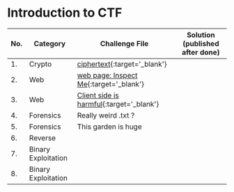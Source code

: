 # Introduction to CTF


| No.| Category | Challenge File | Solution (published after done) |
|--- |----------|----------------|-------------------------------- |
| 1. | Crypto   | [ciphertext](https://raw.githubusercontent.com/codingClub-iitjammu/ctf/master/crypto/challenge_1.txt){:target='_blank'}     |  |
| 2. | Web | [web page: Inspect Me](https://codingclub-iitjammu.github.io/web_c1/){:target='_blank'} | |
| 3. | Web | [Client side is harmful](https://codingclub-iitjammu.github.io/web_c2/){:target='_blank'} | |
| 4. | Forensics | Really weird .txt ? | |
| 5. | Forensics | This garden is huge | |
| 6. | Reverse | | |
| 7. | Binary Exploitation | | |
| 8. | Binary Exploitation | | |

